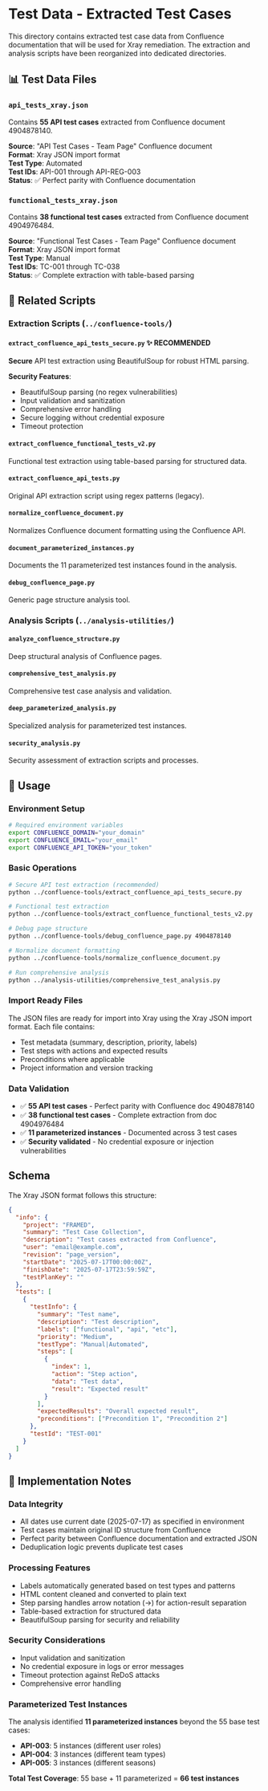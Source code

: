 # Test Data - Extracted Test Cases

This directory contains extracted test case data from Confluence documentation that will be used for Xray remediation. The extraction and analysis scripts have been reorganized into dedicated directories.

## 📊 Test Data Files

### `api_tests_xray.json`
Contains **55 API test cases** extracted from Confluence document 4904878140.

**Source**: "API Test Cases - Team Page" Confluence document  
**Format**: Xray JSON import format  
**Test Type**: Automated  
**Test IDs**: API-001 through API-REG-003  
**Status**: ✅ Perfect parity with Confluence documentation

### `functional_tests_xray.json`
Contains **38 functional test cases** extracted from Confluence document 4904976484.

**Source**: "Functional Test Cases - Team Page" Confluence document  
**Format**: Xray JSON import format  
**Test Type**: Manual  
**Test IDs**: TC-001 through TC-038  
**Status**: ✅ Complete extraction with table-based parsing

## 🔧 Related Scripts

### **Extraction Scripts** (`../confluence-tools/`)

#### `extract_confluence_api_tests_secure.py` ✨ **RECOMMENDED**
**Secure** API test extraction using BeautifulSoup for robust HTML parsing.

**Security Features**:
- BeautifulSoup parsing (no regex vulnerabilities)
- Input validation and sanitization
- Comprehensive error handling
- Secure logging without credential exposure
- Timeout protection

#### `extract_confluence_functional_tests_v2.py`
Functional test extraction using table-based parsing for structured data.

#### `extract_confluence_api_tests.py`
Original API extraction script using regex patterns (legacy).

#### `normalize_confluence_document.py`
Normalizes Confluence document formatting using the Confluence API.

#### `document_parameterized_instances.py`
Documents the 11 parameterized test instances found in the analysis.

#### `debug_confluence_page.py`
Generic page structure analysis tool.

### **Analysis Scripts** (`../analysis-utilities/`)

#### `analyze_confluence_structure.py`
Deep structural analysis of Confluence pages.

#### `comprehensive_test_analysis.py`
Comprehensive test case analysis and validation.

#### `deep_parameterized_analysis.py`
Specialized analysis for parameterized test instances.

#### `security_analysis.py`
Security assessment of extraction scripts and processes.

## 🚀 Usage

### **Environment Setup**
```bash
# Required environment variables
export CONFLUENCE_DOMAIN="your_domain"
export CONFLUENCE_EMAIL="your_email"
export CONFLUENCE_API_TOKEN="your_token"
```

### **Basic Operations**
```bash
# Secure API test extraction (recommended)
python ../confluence-tools/extract_confluence_api_tests_secure.py

# Functional test extraction
python ../confluence-tools/extract_confluence_functional_tests_v2.py

# Debug page structure
python ../confluence-tools/debug_confluence_page.py 4904878140

# Normalize document formatting
python ../confluence-tools/normalize_confluence_document.py

# Run comprehensive analysis
python ../analysis-utilities/comprehensive_test_analysis.py
```

### **Import Ready Files**
The JSON files are ready for import into Xray using the Xray JSON import format. Each file contains:
- Test metadata (summary, description, priority, labels)
- Test steps with actions and expected results
- Preconditions where applicable
- Project information and version tracking

### **Data Validation**
- ✅ **55 API test cases** - Perfect parity with Confluence doc 4904878140
- ✅ **38 functional test cases** - Complete extraction from doc 4904976484
- ✅ **11 parameterized instances** - Documented across 3 test cases
- ✅ **Security validated** - No credential exposure or injection vulnerabilities

## Schema

The Xray JSON format follows this structure:

```json
{
  "info": {
    "project": "FRAMED",
    "summary": "Test Case Collection",
    "description": "Test cases extracted from Confluence",
    "user": "email@example.com",
    "revision": "page_version",
    "startDate": "2025-07-17T00:00:00Z",
    "finishDate": "2025-07-17T23:59:59Z",
    "testPlanKey": ""
  },
  "tests": [
    {
      "testInfo": {
        "summary": "Test name",
        "description": "Test description",
        "labels": ["functional", "api", "etc"],
        "priority": "Medium",
        "testType": "Manual|Automated",
        "steps": [
          {
            "index": 1,
            "action": "Step action",
            "data": "Test data",
            "result": "Expected result"
          }
        ],
        "expectedResults": "Overall expected result",
        "preconditions": ["Precondition 1", "Precondition 2"]
      },
      "testId": "TEST-001"
    }
  ]
}
```

## 📝 Implementation Notes

### **Data Integrity**
- All dates use current date (2025-07-17) as specified in environment
- Test cases maintain original ID structure from Confluence
- Perfect parity between Confluence documentation and extracted JSON
- Deduplication logic prevents duplicate test cases

### **Processing Features**
- Labels automatically generated based on test types and patterns
- HTML content cleaned and converted to plain text
- Step parsing handles arrow notation (→) for action-result separation
- Table-based extraction for structured data
- BeautifulSoup parsing for security and reliability

### **Security Considerations**
- Input validation and sanitization
- No credential exposure in logs or error messages
- Timeout protection against ReDoS attacks
- Comprehensive error handling

### **Parameterized Test Instances**
The analysis identified **11 parameterized instances** beyond the 55 base test cases:
- **API-003**: 5 instances (different user roles)
- **API-004**: 3 instances (different team types)
- **API-005**: 3 instances (different seasons)

**Total Test Coverage**: 55 base + 11 parameterized = **66 test instances**